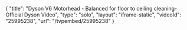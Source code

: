 {
    "title": "Dyson V6 Motorhead - Balanced for floor to ceiling cleaning- Official Dyson Video",
    "type": "solo",
    "layout": "iframe-static",
    "videoId": "25995238",
    "url": "\/tvpembed\/25995238"
}